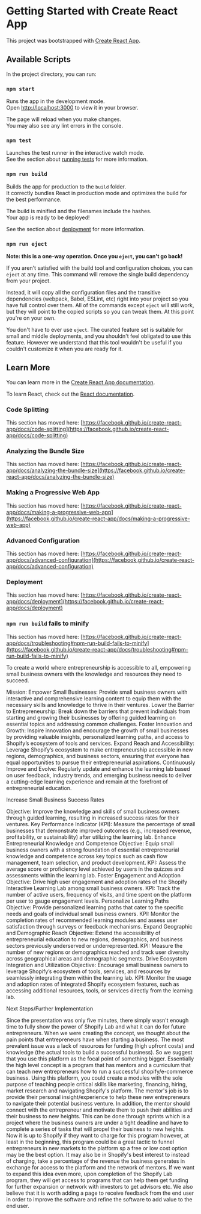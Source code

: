 # Getting Started with Create React App

This project was bootstrapped with [Create React App](https://github.com/facebook/create-react-app).

## Available Scripts

In the project directory, you can run:

### `npm start`

Runs the app in the development mode.\
Open [http://localhost:3000](http://localhost:3000) to view it in your browser.

The page will reload when you make changes.\
You may also see any lint errors in the console.

### `npm test`

Launches the test runner in the interactive watch mode.\
See the section about [running tests](https://facebook.github.io/create-react-app/docs/running-tests) for more information.

### `npm run build`

Builds the app for production to the `build` folder.\
It correctly bundles React in production mode and optimizes the build for the best performance.

The build is minified and the filenames include the hashes.\
Your app is ready to be deployed!

See the section about [deployment](https://facebook.github.io/create-react-app/docs/deployment) for more information.

### `npm run eject`

**Note: this is a one-way operation. Once you `eject`, you can't go back!**

If you aren't satisfied with the build tool and configuration choices, you can `eject` at any time. This command will remove the single build dependency from your project.

Instead, it will copy all the configuration files and the transitive dependencies (webpack, Babel, ESLint, etc) right into your project so you have full control over them. All of the commands except `eject` will still work, but they will point to the copied scripts so you can tweak them. At this point you're on your own.

You don't have to ever use `eject`. The curated feature set is suitable for small and middle deployments, and you shouldn't feel obligated to use this feature. However we understand that this tool wouldn't be useful if you couldn't customize it when you are ready for it.

## Learn More

You can learn more in the [Create React App documentation](https://facebook.github.io/create-react-app/docs/getting-started).

To learn React, check out the [React documentation](https://reactjs.org/).

### Code Splitting

This section has moved here: [https://facebook.github.io/create-react-app/docs/code-splitting](https://facebook.github.io/create-react-app/docs/code-splitting)

### Analyzing the Bundle Size

This section has moved here: [https://facebook.github.io/create-react-app/docs/analyzing-the-bundle-size](https://facebook.github.io/create-react-app/docs/analyzing-the-bundle-size)

### Making a Progressive Web App

This section has moved here: [https://facebook.github.io/create-react-app/docs/making-a-progressive-web-app](https://facebook.github.io/create-react-app/docs/making-a-progressive-web-app)

### Advanced Configuration

This section has moved here: [https://facebook.github.io/create-react-app/docs/advanced-configuration](https://facebook.github.io/create-react-app/docs/advanced-configuration)

### Deployment

This section has moved here: [https://facebook.github.io/create-react-app/docs/deployment](https://facebook.github.io/create-react-app/docs/deployment)

### `npm run build` fails to minify

This section has moved here: [https://facebook.github.io/create-react-app/docs/troubleshooting#npm-run-build-fails-to-minify](https://facebook.github.io/create-react-app/docs/troubleshooting#npm-run-build-fails-to-minify)

To create a world where entrepreneurship is accessible to all, empowering small business owners with the knowledge and resources they need to succeed.

Mission:
Empower Small Businesses: Provide small business owners with interactive and comprehensive learning content to equip them with the necessary skills and knowledge to thrive in their ventures.
Lower the Barrier to Entrepreneurship: Break down the barriers that prevent individuals from starting and growing their businesses by offering guided learning on essential topics and addressing common challenges.
Foster Innovation and Growth: Inspire innovation and encourage the growth of small businesses by providing valuable insights, personalized learning paths, and access to Shopify’s ecosystem of tools and services.
Expand Reach and Accessibility: Leverage Shopify’s ecosystem to make entrepreneurship accessible in new regions, demographics, and business sectors, ensuring that everyone has equal opportunities to pursue their entrepreneurial aspirations.
Continuously Improve and Evolve: Regularly update and enhance the learning lab based on user feedback, industry trends, and emerging business needs to deliver a cutting-edge learning experience and remain at the forefront of entrepreneurial education.

Increase Small Business Success Rates

Objective: Improve the knowledge and skills of small business owners through guided learning, resulting in increased success rates for their ventures.
Key Performance Indicator (KPI): Measure the percentage of small businesses that demonstrate improved outcomes (e.g., increased revenue, profitability, or sustainability) after utilizing the learning lab.
Enhance Entrepreneurial Knowledge and Competence
Objective: Equip small business owners with a strong foundation of essential entrepreneurial knowledge and competence across key topics such as cash flow management, team selection, and product development.
KPI: Assess the average score or proficiency level achieved by users in the quizzes and assessments within the learning lab.
Foster Engagement and Adoption
Objective: Drive high user engagement and adoption rates of the Shopify Interactive Learning Lab among small business owners.
KPI: Track the number of active users, frequency of visits, and time spent on the platform per user to gauge engagement levels.
Personalize Learning Paths
Objective: Provide personalized learning paths that cater to the specific needs and goals of individual small business owners.
KPI: Monitor the completion rates of recommended learning modules and assess user satisfaction through surveys or feedback mechanisms.
Expand Geographic and Demographic Reach
Objective: Extend the accessibility of entrepreneurial education to new regions, demographics, and business sectors previously underserved or underrepresented.
KPI: Measure the number of new regions or demographics reached and track user diversity across geographical areas and demographic segments.
Drive Ecosystem Integration and Utilization
Objective: Encourage small business owners to leverage Shopify’s ecosystem of tools, services, and resources by seamlessly integrating them within the learning lab.
KPI: Monitor the usage and adoption rates of integrated Shopify ecosystem features, such as accessing additional resources, tools, or services directly from the learning lab.

Next Steps/Further Implementation

Since the presentation was only five minutes, there simply wasn't enough time to fully show the power of Shopify Lab and what it can do for future entrepreneurs. When we were creating the concept, we thought about the pain points that entrepreneurs have when starting a business. The most prevalent issue was a lack of resources for funding (high upfront costs) and knowledge (the actual tools to build a successful business). So we suggest that you use this platform as the focal point of something bigger. Essentially the high level concept is a program that has mentors and a curriculum that can teach new entrepreneurs how to run a successful shopify/e-commerce business. Using this platform, you could create a modules with the sole purpose of teaching people critical skills like marketing, financing, hiring, market research and navigating Shopify's platform. The mentor's job is to provide their personal insight/experience to help these new entrepreneurs to navigate their potential business venture. In addition, the mentor should connect with the entrepreneur and motivate them to push their abilities and their business to new heights. This can be done through sprints which is a project where the business owners are under a tight deadline and have to complete a series of tasks that will propel their business to new heights. Now it is up to Shopify if they want to charge for this program however, at least in the beginning, this program could be a great tactic to funnel entrepreneurs in new markets to the platform sp a free or low cost option may be the best option. It may also be in Shopify's best interest to instead of charging, take a percentage of the revenue the business generates in exchange for access to the platform and the network of mentors. If we want to expand this idea even more, upon completion of the Shopify Lab program, they will get access to programs that can help them get funding for further expansion or network with investors to get advisors etc. We also believe that it is worth adding a page to receive feedback from the end user in order to improve the software and refine the software to add value to the end user.
